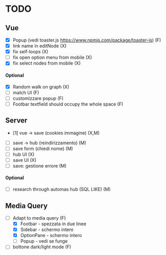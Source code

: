 # TODO
## Vue
- [x] Popup (vedi toaster.js https://www.npmjs.com/package/toaster-js) (F)
- [x] link name in editNode (X)
- [x] fix self-loops (X)
- [ ] fix open option menu from mobile (X)
- [x] fix select nodes from mobile (X)
#### Optional
- [x] Random walk on graph (X)
- [ ] match UI (F)
- [ ] customizzare popup (F)
- [ ] Footbar textfield should occupy the whole space (F)

## Server
- [1] vue -> save (cookies immagine) (X,M)
- [ ] save -> hub (reindirizzamento) (M)
- [ ] save form (chiedi nome) (M)
- [ ] hub UI (X)
- [ ] save UI (X)
- [ ] save: gestione errore (M)
#### Optional
- [ ] research through automas hub (SQL LIKE) (M)
## Media Query
- [ ] Adapt to media query (F)
    - [X] Footbar - spezzata in due linee
    - [X] Sidebar -  schermo intero
    - [X] OptionPane - schermo intero
    - [ ] Popup - vedi se funge
- [ ] bottone dark/light mode (F)
